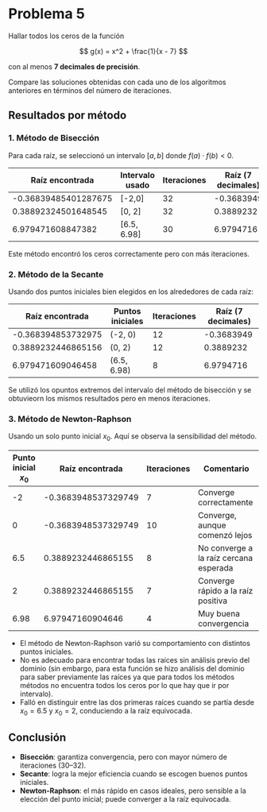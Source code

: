 # Problema 5

Hallar todos los ceros de la función

$$
g(x) = x^2 + \frac{1}{x - 7}
$$

con al menos **7 decimales de precisión**.

Compare las soluciones obtenidas con cada uno de los algoritmos anteriores en términos del número de iteraciones.

## Resultados por método

### 1. Método de Bisección

Para cada raíz, se seleccionó un intervalo $[a, b]$ donde $f(a) \cdot f(b) < 0$.

| Raíz encontrada      | Intervalo usado | Iteraciones | Raíz (7 decimales) |
| -------------------- | --------------- | ----------- | ------------------ |
| -0.36839485401287675 | \[-2,0]         | 32          | -0.3683949         |
| 0.38892324501648545  | \[0, 2]         | 32          | 0.3889232          |
| 6.979471608847382    | \[6.5, 6.98]    | 30          | 6.9794716          |

Este método encontró los ceros correctamente pero con más iteraciones.

### 2. Método de la Secante

Usando dos puntos iniciales bien elegidos en los alrededores de cada raíz:

| Raíz encontrada    | Puntos iniciales | Iteraciones | Raíz (7 decimales) |
| ------------------ | ---------------- | ----------- | ------------------ |
| -0.368394853732975 | (-2, 0)          | 12          | -0.3683949         |
| 0.3889232446865156 | (0, 2)           | 12          | 0.3889232          |
| 6.979471609046458  | (6.5, 6.98)      | 8           | 6.9794716          |

Se utilizó los opuntos extremos del intervalo del método de bisección y se obtuvieorn los mismos resultados pero en menos iteraciones.

### 3. Método de Newton-Raphson

Usando un solo punto inicial $x_0$. Aquí se observa la sensibilidad del método.

| Punto inicial $x_0$ | Raíz encontrada     | Iteraciones | Comentario                             |
| ------------------- | ------------------- | ----------- | -------------------------------------- |
| -2                  | -0.3683948537329749 | 7           | Converge correctamente                 |
| 0                   | -0.3683948537329749 | 10          | Converge, aunque comenzó lejos         |
| 6.5                 | 0.3889232446865155  | 8           | No converge a la raíz cercana esperada |
| 2                   | 0.3889232446865155  | 7           | Converge rápido a la raíz positiva     |
| 6.98                | 6.97947160904646    | 4           | Muy buena convergencia                 |

- El método de Newton-Raphson varió su comportamiento con distintos puntos iniciales.
- No es adecuado para encontrar todas las raíces sin análisis previo del dominio (sin embargo, para esta función se hizo análisis del dominio para saber previamente las raíces ya que para todos los métodos métodos no encuentra todos los ceros por lo que hay que ir por intervalo).
- Falló en distinguir entre las dos primeras raíces cuando se partía desde $x_0 = 6.5$ y $x_0 = 2$, conduciendo a la raíz equivocada.

## Conclusión

- **Bisección**: garantiza convergencia, pero con mayor número de iteraciones (30–32).
- **Secante**: logra la mejor eficiencia cuando se escogen buenos puntos iniciales.
- **Newton-Raphson**: el más rápido en casos ideales, pero sensible a la elección del punto inicial; puede converger a la raíz equivocada.

